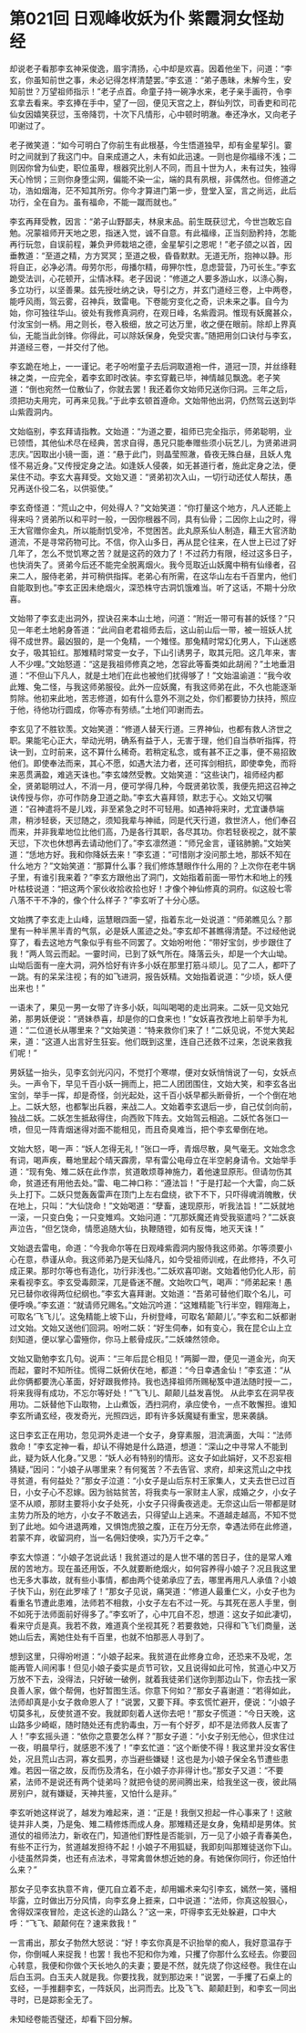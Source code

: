 # 第021回 日观峰收妖为仆 紫霞洞女怪劫经

却说老子看那李玄神采俊逸，眉宇清扬，心中却是欢喜。因着他坐下，问道：“李玄，你虽知前世之事，未必记得怎样清楚罢。”李玄道：“弟子愚昧，未解今生，安知前世？万望祖师指示！”老子点首。命童子持一碗净水来，老子亲手画符，令李玄拿去看来。李玄捧在手中，望了一回，便见天宫之上，群仙列饮，司香吏和司花仙女因嬉笑获愆，玉帝降罚，十次下凡情形，心中顿时明澈。奉还净水，又向老子叩谢过了。

老子微笑道：“如今可明白了你前生有此根基，今生悟道独早，却有金星挈引。霎时之间就到了我这门中。自来成道之人，未有如此迅速。一则也是你福缘不浅；二则因你曾为仙吏，职位虽卑，根器究比别人不同，而且十世为人，未有过失，独得天心怜悯；三则你身堕尘网，偏能不染一尘，端的具有夙根，非偶然也。但修道之功，浩如烟海，茫不知其所穷。你今才算进门第一步，登堂入室，言之尚远，此后功行，全在自为。虽有福命，不能一蹴而就也。”

李玄再拜受教，因言：“弟子山野鄙夫，林泉末品。前生既获愆尤，今世岂敢忘自勉。况蒙祖师开天地之恩，指迷入觉，诚不自意。有此福缘，正当刻励矜持，怎能再行玩忽，自误前程，兼负尹师栽培之德，金星挈引之恩呢！”老子颌之以首，因垂教道：“至道之精，方方冥冥；至道之极，昏昏默默。无道无所，抱神以静。形将自正，必净必清。毋劳尔形，毋播尔精，毋狎尔性，息虑营营，乃可长生。”李玄跪受法训，心花顿开，尘情冰释。老子因说：“修道之人要多游山水，以涤心胸，多立功行，以坚善果。兹先授吐纳之诀，导引之方，并玄门道经三卷，上中两卷，能呼风雨，驾云雾，召神兵，致雷电。下卷能穷变化之奇，识未来之事。自今为始，你可独往华山。彼处有我修真洞府，在观日峰，名紫霞洞。惟现有妖魔甚众，付汝宝剑一柄。用之则长，卷入极细，放之可达万里，收之便在眼前。除却上界真仙，无能当此剑锋。你得此，可以除妖保身，免受灾害。”随把用剑口诀付与李玄，并道经三卷，一并交付了他。

李玄跪在地上，一一谨记。老子吩咐童子去后洞取道袍一件，道冠一顶，并丝绦鞋袜之类，一应完全，着李玄即时改装。李玄穿戴已毕，神情越见飘逸。老子笑道：“倒也宛然一位散仙了，你就去罢！我还着你文始师兄送你归洞。三年之后，须把功夫用完，可再来见我。”于此李玄顿首遵命。文始带他出洞，仍然驾云送到华山紫霞洞内。

文始临别，李玄拜请指教。文始道：“为道之要，祖师已完全指示，师弟聪明，业已领悟，其他仙术尽在经典，苦求自得，愚兄只能奉赠些须小玩艺儿，为贤弟进洞志庆。”因取出小镜一面，道：“悬于此门，则晶莹照澈，昏夜无殊白昼，且妖人鬼怪不易近身。”又传授定身之法。如逢妖人侵袭，如无甚道行者，施此定身之法，便呆住不动。李玄大喜拜受。文始又道：“贤弟初次入山，一切行动还仗人帮扶，愚兄再送仆役二名，以供驱使。”

李玄奇怪道：“荒山之中，何处得人？”文始笑道：“你打量这个地方，凡人还能上得来吗？贤弟所以和平时一般，一因你根器不同，具有仙骨；二因你上山之时，得王大官赠你金丸，所以能耐饥受冷，不觉困苦。此丸原系仙人制造，藉王大官济助道流，不是寻常药物可比。不信，你入山多日，再从昆仑往来，在人世上已过了好几年了，怎么不觉饥寒之苦？就是这药的效力了！不过药力有限，经过这多日子，也快消失了。贤弟今后还不能完全脱离烟火。我今觅取近山妖魔中稍有仙缘者，召来二人，服侍老弟，并可稍供指挥。老弟心有所需，在这华山左右千百里内，他们自能取到也。”李玄正因未绝烟火，深恐株守古洞饥饿难当。听了这话，不期十分欣喜。

文始带了李玄走出洞外，捏诀召来本山土地，问道：“附近一带可有甚的妖怪？”只见一年老土地躬身答道：“此间自老君祖师去后，这山前山后一带，被一班妖人扰得不成世界。最凶狠的，是一个兔精，一个雉怪。那兔精时常幻化男人，下山迷惑女子，吸其铅红。那雉精时常变一女子，下山引诱男子，取其元阳。这几年来，害人不少哩。”文始怒道：“这是我祖师修真之地，怎容此等畜类如此胡闹？”土地垂泪道：“不但山下凡人，就是土地们在此也被他们扰得够了！”文始温谕道：“我今收此雉、兔二怪，与我这师弟服役。此外一应妖魔，有我这师弟在此，不久也能逐渐剪除。他初来此地，苦志修道，如有什么意外不测之处，你们都要协力扶持，照应于他，待他功行圆成，你等亦有劳绩。”土地们叩谢而去。

李玄见了不胜钦羡。文始笑道：“修道人替天行道。三界神仙，也都有救人济世之职。果能宅心正大，举动光明，确系有益于人，无害于理，他们自当恭听指挥，符诀一到，立时前来，这不算什么稀奇。若稍定私念，或有甚不正之事，便不易招致他们。即使奉法而来，其心不愿，如遇大法力者，还可挥剑相抗，即使幸免，而将来恶贯满盈，难逃天诛也。”李玄竦然受教。文始笑道：“这些诀门，祖师经内都全，贤弟聪明过人，不消一月，便可学得几种，今既贤弟钦羡，我便先把这召神之诀传授与你，亦可作防身卫道之助。”李玄大喜拜领，默志于心。文始又切嘱道：“召神遣将不是儿戏，非至紧急之时不可轻用。如遇神将来时，尤宜谦恭端肃，稍涉轻亵，天愆随之，须知我辈与神祗，同是代天行道，救世济人，他们奉召而来，并非我辈地位比他们高，乃是各行其职，各尽其功。你若轻亵视之，就不蒙天愆，下次也休想再去请动他们了。”李玄凛然道：“师兄金言，谨铭肺腑。”文始笑道：“恁地方好。我和你降妖去来！”李玄道：“可惜刚才没问那土地，那妖不知在什么地方？”文始笑道：“那算什么事？我们修炼慧眼作什么用的？上次你在老牛锅子里，有谁引我来着？”李玄方跟他出了洞门，文始指着前面一带竹木和地上的残叶枯枝说道：“把这两个家伙收拾收拾也好！才像个神仙修真的洞府。似这般七零八落不干不净的，像个什么样子？”李玄听了十分心感。

文始携了李玄走上山峰，运慧眼四面一望，指着东北一处说道：“师弟瞧见么？那里有一种半黑半青的气氛，必是妖人匿迹之处。”李玄却不甚瞧得清楚。不过经他说穿了，看去这地方气象似乎有些不同罢了。文始吩咐他：“带好宝剑，步步跟住了我！”两人驾云而起。一霎时间，已到了妖气所在。降落云头，却是一个大山坳。山坳后面有一座大洞，洞外恰好有许多小妖在那里打筋斗顽儿。见了二人，都吓了一跳。有的呆呆注视；有的如飞进洞，报告妖精。文始指着说道：“少顷，妖人便出来也！”

一语未了，果见一男一女带了许多小妖，叫叫喝喝的走出洞来。二妖一见文始兄弟，那男妖便说：“贤妹恭喜，却是你的口食来也！”女妖喜孜孜地上前举手为礼道：“二位道长从哪里来？”文始笑道：“特来救你们来了！”二妖见说，不觉大笑起来，道：“这道人出言好生狂妄。他们既到这里，连自己还救不过来，怎说来救我们呢！”

男妖猛一抬头，见李玄剑光闪闪，不觉打个寒噤，便对女妖悄悄说了一句，女妖点头。一声令下，早见千百小妖一拥而上，把二人团团围住，文始大笑，和李玄各出宝剑，举手一挥，却是奇怪，剑光起处，这千百小妖早都头断骨折，一个个倒在地上。二妖大怒，也都掣出兵器，来战二人。文始着李玄退后一步，自己仗剑向前，独战二妖。二妖怎生抵敌得住，向西败下阵去。文始驾云相追。二妖忙各张口一喷，但见一阵青烟迷得对面不能相见，而且奇臭难当，把个李玄晕倒在地。

文始大怒，喝一声：“妖人怎得无礼！”张口一呼，青烟尽散，臭气毫无。文始念念有词，喝声疾，蓦地里起个晴天霹雳，早有雷公电母立在半空躬身请令。文始举手道：“现有兔、雉二妖在此作祟，贫道敢烦尊神施力，着他速显原形。但请勿伤其命，贫道还有用他去处。”雷、电二神口称：“遵法旨！”于是打起一个大雷，向二妖头上打下。二妖只觉轰轰雷声在顶门上左右盘绕，欲下不下，只吓得魂消魄散，伏在地上，只叫：“大仙饶命！”文始喝道：“孽畜，速现原形，听我法旨！”二妖就地一滚，一只变白兔；一只变雉鸡。文始问道：“兀那妖魔还肯受我驱遣吗？”二妖哀声泣告，“但乞饶命，情愿追随大仙，执鞭随镫，如有反悔，地灭天诛！”

文始退去雷电，命道：“今我命尔等在日观峰紫霞洞内服侍我这师弟。尔等须要小心在意，恭谨从命。我这师弟乃是天仙降凡，如今受祖师训戒，在此修持，不久可成正果。那时尔等也有造化，功行非浅也。”二妖欢喜叩谢。文始着他仍化人形，前来看视李玄。李玄受毒颇深，兀是昏迷不醒。文始吹口气，喝声：“师弟起来！愚兄已替你收得两位纪纲也。”李玄大喜拜谢。文始道：“吾弟可替他们取个名儿，可便呼唤。”李玄道：“就请师兄赐名。”文始沉吟道：“这雉精能飞行半空，翱翔海上，可取名‘飞飞儿’。这兔精能上坡下山，升树登峰，可取名‘颠颠儿’。”李玄和二妖都谢过文始。文始又送他们回洞。吩咐二妖：“好生伺奉，如有变心，我在昆仑山上立刻知道，便以掌心雷殛你，你马上骸骨成灰。”二妖竦然领命。

文始又勖勉李玄几句。说声：“三年后昆仑相见！”两脚一蹬，便见一道金光，向天而起，霎时不知所往。慌得二妖俯伏在地，都道：“今日幸遇金仙！”李玄道：“从此你俩都要洗心革面，好好跟我修持。我也选择祖师所赐秘笈中道法随时授一二，将来我得有成功，不忘尔等好处！”飞飞儿、颠颠儿益发喜悦。
从此李玄在洞早夜用功。二妖替他下山取物，上山煮饭，洒扫洞府，承应使令，一点不敢懈担。谁知李玄所诵玄经，夜发奇光，光照四远，即有许多妖魔疑有重宝，思来袭龋。

这日李玄正在用功，忽见洞外走进一个女子，身穿素服，泪流满面，大叫：“法师救命！”李玄定神一看，却认不得她是什么路道，想道：“深山之中寻常人不能到此，疑为妖人化身。”又思：“妖人必有特别的情形。这女子如此娟好，又不忍妄相猜疑，”因问：“小娘子从哪里来？有何冤苦？不去告官、求府，却来这荒山之中找寻贫道，有何益处？”那女子泣道：“小女子是山后东村王家集人，丈夫去世已过百日，小女子心不忍嫁。因为翁姑贫苦，将我卖与一家财主人家，成婚之夕，小女子坚不从顺，那财主要将小女子处死，小女子只得夤夜逃走。无奈这山后一带都是财主势力所及的地方，小女子不敢逃去，只得望山上逃来。不道越走越高，不知不觉到了此地。如今进退两难，又惧饱虎狼之腹，正在万分无奈，幸遇法师在此修道，若蒙不弃，收留洞府，当一名佣妇使唤，实乃万千之幸。”

李玄大惊道：“小娘子怎说此话！我贫道过的是人世不堪的苦日子，住的是常人难居的苦地方。现在虽还用饭，不久就要断绝烟火，如何容养得小娘子？况且我这里也无多大事故，就有些小事情，都由两个徒弟承应了去，哪里再用凡人承值？小娘子快下山，别在此罗嗦了！”那女子见说，痛哭道：“修道人最重仁义，小女子也为看重名节遭此患难，法师若不相救，小女子左右不过一死。与其死在恶人手里，倒不如死于法师面前好得多了。”李玄听了，心中兀自不忍，想道：这女子如此凄切，看来守贞是真。我若不救，难道真个坐视其死？若要救她，只得和飞飞们商量，送她山后去，离她住处有千百里，也就不怕那恶人寻到了。

想到这里，只得吩咐道：“小娘子起来。我贫道在此修身立命，还恐来不及呢，怎能再管人间闲事！但见小娘子委实是贞节可钦，又且说得如此可怜，贫道心中又万万放不下去，没得法，只好破一破例，就着我徒弟们送你到那边山下，你去找一家良善人家，做个帮佣，也好暂图生活。你意下何如？”那女子喜谢道：“若得如此，法师却真是小女子救命恩人了！”说罢，又要下拜。李玄慌忙避开，便说：“小娘子切莫多礼，反使贫道不安。我就即刻着人送你去吧！”那女子慌道：“今日天晚，这山路多少崎岖，随时随处还有虎豹毒虫，万一有个好歹，却不是法师救人反害了人！”李玄摇头道：“依你之意要怎么样？”那女子道：“小女子别无他心，但求住过一夜，明晨早行，就感恩不浅了！”李玄忙道：“这个断使不得！我这里并没女客住处，况且荒山古洞，寡女孤男，亦当避些嫌疑！这也是为小娘子保全名节遭些患难。若因一宿之故，反而伤及清名，在小娘子亦非得计也。”那女子又道：“不要紧，法师不是说还有两个徒弟吗？就把令徒的房间腾出来，给我坐这一夜，彼此隔房别户，就有嫌疑，天神共鉴，又怕什么是非。”

李玄听她这样说了，越发为难起来，道：“正是！我倒又担起一件心事来了！这敝徒并非人类，乃是兔、雉二精修炼而成人身。那雉精还是女身，兔精却是男体。贫道仗的祖师法力，新收在门，知道他们野性是否能驯，万一见了小娘子青春美色，有些不正行为，贫道越发担待不起！小娘子不用狐疑，我即刻叫那雉徒送你下山。小徒虽然异类，也还有点法术，寻常禽兽休想近她的身。有她保你同行，你还怕什么来？”

那女子见李玄执意不肯，便兀自立着不走，却用媚术来勾引李玄，嫣然一笑，骚相毕露，立时做出万分风情，向李玄身上捱来，口中说道：“法师，你真这般狠心，舍得奴深夜冒险，走这长途的山路么？”这一来，吓得李玄无处躲避，口中大呼：“飞飞、颠颠何在？速来救我！”

一言甫出，那女子勃然大怒说：“好！李玄你真是不识抬举的痴人，我好意温存于你，你倒喊人来捉我！也罢！我也不犯和你为难，只攫了你那什么玄经去。你要回心转意，我便和你做个天长地久的夫妻；要是不然，就先烧了你这经卷。我住在山后白玉洞。白玉夫人就是我。你要找我，就到那边来！”说罢，一手攫了石桌上的玄经，一手推翻李玄，一阵妖风，出洞而去。比及飞飞、颠颠赶到，和李玄一同出寻时，已是踪影全无了。

未知经卷能否璧还，却看下回分解。
